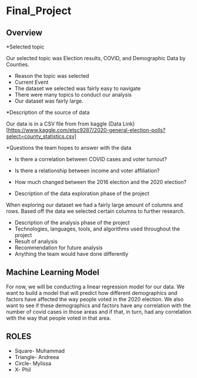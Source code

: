 # Final_Project
## Overview
*Selected topic

Our selected topic was Election results, COVID, and Demographic Data by Counties.

* Reason the topic was selected
* Current Event 
* The dataset we selected was fairly easy to navigate
* There were many topics to conduct our analysis 
* Our dataset was fairly large.

*Description of the source of data

Our data is in a CSV file from from kaggle 
(Data Link)[https://www.kaggle.com/etsc9287/2020-general-election-polls?select=county_statistics.csv]

*Questions the team hopes to answer with the data

* Is there a correlation between COVID cases and voter turnout?
* Is there a relationship between income and voter affiliation?
* How much changed between the 2016 election and the 2020 election?

* Description of the data exploration phase of the project

When exploring our dataset we had a fairly large amount of columns and rows. Based off the data we selected certain columns to further research. 

* Description of the analysis phase of the project
* Technologies, languages, tools, and algorithms used throughout the project
* Result of analysis
* Recommendation for future analysis
* Anything the team would have done differently

## Machine Learning Model 

For now, we will be conducting a linear regression model for our data. We want to build a model that will predict how different demographics and factors have affected the way people voted in the 2020 election. We also want to see if these demographics and factors have any correlation with the number of covid cases in those areas and if that, in turn, had any correlation with the way that people voted in that area. 

## ROLES
* Square- Muhammad
* Triangle- Andreea
* Circle- Mylissa
* X- Phil
